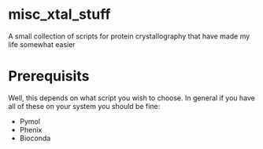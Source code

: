 # misc_xtal_stuff
A small collection of scripts for protein crystallography that have made my life somewhat easier

# Prerequisits
Well, this depends on what script you wish to choose. In general if you have all of these on your system you should be fine:
- Pymol
- Phenix
- Bioconda

